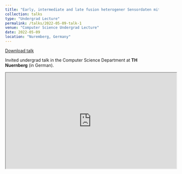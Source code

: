 ```yaml
---
title: "Early, intermediate and late fusion heterogener Sensordaten mittels Deep Learning"
collection: talks
type: "Undergrad Lecture"
permalink: /talks/2022-05-09-talk-1
venue: "Computer Science Undergrad Lecture"
date: 2022-05-09
location: "Nuremberg, Germany"
---
```


[Download talk](https://github.com/caxenie/cristianaxenie.github.io/raw/master/files/CristianAXENIE_Early-Intermediate-Late-Multimodal-Deep-Fusion.pdf)

Invited undergrad talk in the Computer Science Department at **TH Nuernberg** (in German).

<iframe width="560" height="315" src="https://www.youtube.com/embed/zzGjW0v2ps8"></iframe>
